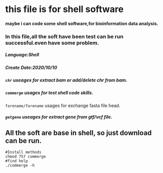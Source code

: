 # this file is for shell software

#### maybe i can code some shell software,for bioinformation data analysis.

### In this file,all the soft have been test can be run successful.even have some problem.

##### Language:Shell

##### Create Date:2020/10/10

##### `chr`  useages for extract bam or add/delete chr from bam.

##### `commerge` usages for test shell code skills.

`farename/farename` usages for exchange fasta file head.

##### `getgene` useages for extract gene from gtf/vcf file.




## All the soft are base in shell, so just download can be run.

```shell
#Install methods
chmod 757 commerge
#find help
./commerge -h 
```

